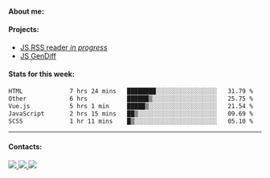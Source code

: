 #### About me:

#### Projects:
- [JS RSS reader *in progress*](https://github.com/GKoil/frontend-project-lvl3)
- [JS GenDiff](https://github.com/GKoil/GenDiff)

#### Stats for this week:
<!--START_SECTION:waka-->

```txt
HTML             7 hrs 24 mins   ████████░░░░░░░░░░░░░░░░░   31.79 %
Other            6 hrs           ██████▒░░░░░░░░░░░░░░░░░░   25.75 %
Vue.js           5 hrs 1 min     █████▒░░░░░░░░░░░░░░░░░░░   21.54 %
JavaScript       2 hrs 15 mins   ██▒░░░░░░░░░░░░░░░░░░░░░░   09.69 %
SCSS             1 hr 11 mins    █▒░░░░░░░░░░░░░░░░░░░░░░░   05.10 %
```

<!--END_SECTION:waka-->
---
#### Contacts:

<a target='_blank' title='LinkedIn' href="https://www.linkedin.com/in/gkoil/">
  <img src="https://img.shields.io/badge/LinkedIn-0077B5?style=for-the-badge&logo=linkedin&logoColor=white" />
</a>
<a target='_blank' title='Telegram' href="https://t.me/gkoil">
  <img src="https://img.shields.io/badge/Telegram-2CA5E0?style=for-the-badge&logo=telegram&logoColor=white" />
</a>
<a target='_blank' title='Gmail' href="mailto: gk.grigorev@gmail.com">
  <img src="https://img.shields.io/badge/Gmail-D14836?style=for-the-badge&logo=gmail&logoColor=white" />
</a>

